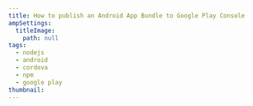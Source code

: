 ```yaml
---
title: How to publish an Android App Bundle to Google Play Console
ampSettings:
  titleImage:
    path: null
tags:
  - nodejs
  - android
  - cordova
  - npm
  - google play
thumbnail:
---
```

